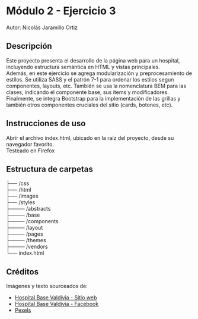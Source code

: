 # Módulo 2 - Ejercicio 3

Autor: Nicolás Jaramillo Ortiz

## Descripción

Este proyecto presenta el desarrollo de la página web para un hospital, incluyendo estructura semántica en HTML y vistas principales.
<br>
Además, en este ejercicio se agrega modularización y preprocesamiento de estilos. Se utiliza SASS y el patrón 7-1 para ordenar los estilos segun componentes, layouts, etc. También se usa la nomenclatura BEM para las clases, indicando el componente base, sus items y modificadores.
Finalmente, se integra Bootstrap para la implementación de las grillas y también otros componentes cruciales del sitio (cards, botones, etc).

## Instrucciones de uso

Abrir el archivo index.html, ubicado en la raíz del proyecto, desde su navegador favorito.
<br>
Testeado en Firefox

## Estructura de carpetas

├── /css<br>
├── /html <br>
├── /images<br>
├── /styles<br>
├──── /abstracts<br>
├──── /base<br>
├──── /components<br>
├──── /layout<br>
├──── /pages<br>
├──── /themes<br>
├──── /vendors<br>
└── index.html

## Créditos

Imágenes y texto sourceados de:

- [Hospital Base Valdivia - Sitio web](https://www.hbvaldivia.cl/portal/)
- [Hospital Base Valdivia - Facebook](https://www.facebook.com/hbvaldiva/)
- [Pexels](https://www.pexels.com)